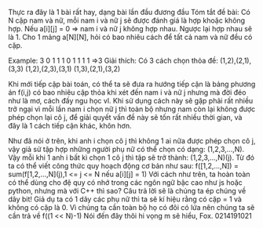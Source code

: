 Thực ra đây là 1 bài rất hay, dạng bài lần đầu đương đầu
Tóm tắt đề bài:
Có N cặp nam và nữ, mỗi nam i và nữ j sẽ được đánh giá là hợp khoặc không hợp.
Nếu a[i][j] = 0 => nam i và nữ j không hợp nhau. Ngược lại hợp nhau sẽ là 1.
Cho 1 mảng a[N][N], hỏi có bao nhiêu cách để tất cả nam và nữ đều có cặp.

Example:
3
0 1 1
1 0 1
1 1 1
=>3
Giải thích: Có 3 cách chọn thỏa đề:
(1,2),(2,1),(3,3)
(1,2),(2,3),(3,1)
(1,3),(2,1),(3,2)

Khi mới tiếp cập bài toán, có thể ta sẽ đưa ra hướng tiếp cận là bảng phương án f(i,j) có bao nhiêu cặp thỏa khi xét đến nam i và nữ j nhưng mà đời đéo như là mơ, cách đấy ngu học vl. Khi sử dụng cách này sẽ gặp phải rất nhiều trở ngại vì mỗi lần nam i chọn nữ j thì toàn bộ nhưng nam còn lại không được phép chọn lại cô j, để giải quyết vấn đề này sẽ tốn rất nhiều thời gian, và đây là 1 cách tiếp cận khác, khôn hơn.

Như đã nói ở trên, khi anh i chọn cô j thì không 1 ai nữa được phép chọn cô j, vậy giả sử tập hợp những người phụ nữ có thể chọn có dạng: (1,2,3,...,N). Vậy mỗi khi 1 anh i bất kì chọn 1 cô j thì tập sẽ trở thành: (1,2,3,...,N)\(j).
Từ đó ta có thể viết công thức quy hoạch động cơ bản như sau:
f([1,2,...,N]) = sum(f[1,2,...,N]\(j),1 <= j <= N nếu a[i][j] = 1)
Với cách như trên, ta hoàn toàn có thể dùng cho đệ quy có nhớ trong các ngôn ngữ bậc cao như js hoặc python, nhưng mà với C++ thì sao? Câu trả lời sẽ là chúng ta ép chúng về dãy bit!
Giả dụ ta có 1 dãy các phụ nữ thì ta sẽ kí hiệu rằng có cặp = 1 và không có cặp là 0.
Vì chúng ta cần toàn bộ họ có đôi có lứa nên chúng ta sẽ cần trả về f((1 << N)-1)
Nói đến đây thôi hi vọng m sẽ hiểu, Fox.
0214191021